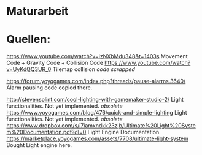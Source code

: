 # Maturarbeit
# Quellen:
https://www.youtube.com/watch?v=izNXbMdu348&t=1403s Movement Code + Gravity Code + Collision Code
https://www.youtube.com/watch?v=UyKdQQ3UR_0 Tilemap collision *code scrapped*

https://forum.yoyogames.com/index.php?threads/pause-alarms.3640/ Alarm pausing code copied there.

http://stevensplint.com/cool-lighting-with-gamemaker-studio-2/ Light functionalities. Not yet implemented. *obsolete*
https://www.yoyogames.com/blog/476/quick-and-simple-lighting  Light functionalities. Not yet implemented. *obsolete*
https://www.dropbox.com/s/i7iamxndkk23zjb/Ultimate%20Light%20System%20Documentation.pdf?dl=0 Light Engine Documentation.
https://marketplace.yoyogames.com/assets/7708/ultimate-light-system Bought Light engine here.
